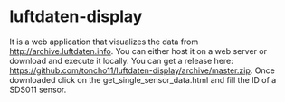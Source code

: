 # luftdaten-display
It is a web application that visualizes the data from http://archive.luftdaten.info. You can either host it on a web server or download and execute it locally. You can get a release here: https://github.com/toncho11/luftdaten-display/archive/master.zip. Once downloaded click on the get_single_sensor_data.html and fill the ID of a SDS011 sensor.

